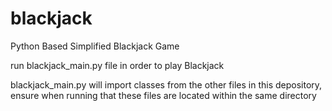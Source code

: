 # blackjack
Python Based Simplified Blackjack Game

run blackjack_main.py file in order to play Blackjack

blackjack_main.py will import classes from the other files in this depository, ensure when running that these files are located within the same directory

